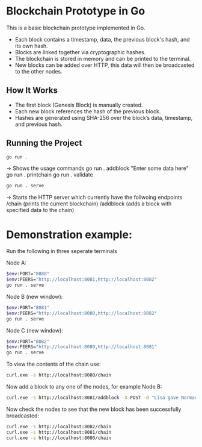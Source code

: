 # Blockchain Prototype in Go

This is a basic blockchain prototype implemented in Go.  

- Each block contains a timestamp, data, the previous block's hash, and its own hash.
- Blocks are linked together via cryptographic hashes.
- The blockchain is stored in memory and can be printed to the terminal.
- New blocks can be added over HTTP, this data will then be broadcasted to the other nodes.

## How It Works

- The first block (Genesis Block) is manually created.
- Each new block references the hash of the previous block.
- Hashes are generated using SHA-256 over the block’s data, timestamp, and previous hash.

## Running the Project
```bash
go run .
```
-> Shows the usage commands
    go run . addblock "Enter some data here"
    go run . printchain
    go run . validate
```bash
go run . serve
```
-> Starts the HTTP server which currently have the follwoing endpoints
    /chain (prints the current blockchain)
    /addblock (adds a block with specified data to the chain)

# Demonstration example:

Run the following in three seperate terminals

Node A:
```bash
$env:PORT="8080"
$env:PEERS="http://localhost:8081,http://localhost:8082"
go run . serve
```

Node B (new window):
```bash
$env:PORT="8081"
$env:PEERS="http://localhost:8080,http://localhost:8082"
go run . serve
```

Node C (new window):
```bash
$env:PORT="8082"
$env:PEERS="http://localhost:8080,http://localhost:8081"
go run . serve
```


To view the contents of the chain use:
```bash
curl.exe -s http://localhost:8080/chain
```
Now add a block to any one of the nodes, for example Node B:
```bash
curl.exe -s http://localhost:8081/addblock -X POST -d "Lisa gave Norman 15"
```
Now check the nodes to see that the new block has been successfully broadcasted:
```bash
curl.exe -s http://localhost:8082/chain
curl.exe -s http://localhost:8081/chain
curl.exe -s http://localhost:8080/chain
```

